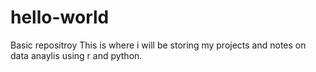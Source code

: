 # hello-world
Basic repositroy 
This is where i will be storing my projects and notes on data anaylis using r and python.
